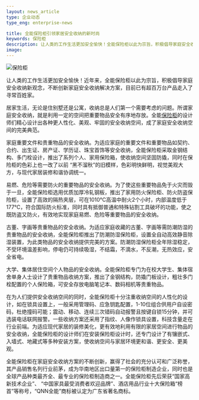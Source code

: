 ```yaml
---
layout: news_article
type: 企业动态
type_eng: enterprise-news

title: 全能保险柜引领家居安全收纳的新时尚
keywords: 保险柜
description: 让人类的工作生活更加安全愉快！全能保险柜以此为宗旨，积极倡导家庭安全收纳新观念，不断创新家庭安全收纳解决方案，目前已有超百万台产品走入了寻常百姓家。
image: 
---
```

![保险柜](http://www.qnnsafe.com/image-news/id035801.jpg)

让人类的工作生活更加安全愉快！近年来，全能保险柜以此为宗旨，积极倡导家庭安全收纳新观念，不断创新家庭安全收纳解决方案，目前已有超百万台产品走入了寻常百姓家。

居家生活，无论是住别墅还是公寓，收纳总是人们第一个需要考虑的问题。所谓家庭安全收纳，就是利用一定的空间把重要物品安全有序地存放。全能[保险柜](http://www.qnnsafe.com/)的设计师们精心设计出各种更人性化、美观、牢固的安全收纳空间，成了家庭安全收纳空间的完美典范。

家庭重要文件和贵重物品的安全收纳。为适应家庭的重要文件和重要物品如契约、合约、出生证、房产证、学历证、珠宝首饰等安全收纳，全能保险柜采取金钢结构、多门栓设计，推出了系列个人、家用保险箱，使收纳空间坚固防撬，同时在保险柜的色彩上也一改了以前 “黑不溜秋”的旧模样，色彩明快鲜明，视觉美观大方，与现代家居装修和谐协调统一。

易燃、危险等需要防火的重要物品的安全收纳。为了使这些重要物品免于火灾而毁于一旦，全能保险柜选用优质加厚冷轧钢板，推出了家用防火保险柜、防火防盗保险柜，设置了高效的隔热夹层，可在1010℃高温中耐火2个小时，内部温度低于177℃，符合国际防火标准，同时具有抵御普通和特殊钻割工具破坏的功能，使之既防盗又防火，有效地实现家庭易燃、危险等重要物品的安全收纳。

古董、字画等贵重物品的安全收纳。为适应家庭收藏的古董、字画等需防潮防湿的贵重物品的安全收纳，全能保险柜推出了防潮防湿保险柜，设置全自动高效静音除湿装置，为此类物品的安全收纳提供完美的方案。防潮防湿保险柜全年除湿稳定，不受环境温差影响，停电仍可持续吸湿，不结霜，不滴水，不反潮，无热效应，安全省电。

大学、集体居住空间个人物品的安全收纳。全能保险柜专门为在校大学生、集体宿舍单身人士设计了贵重物品收纳方案，推出了金钢结构，防撬门板设计，粗壮多门栓配置的个人保险箱，可安全存放电脑笔记本、数码相机等贵重物品。

在为人们提供安全收纳空间的同时，全能保险柜十分注重收纳空间的人性化的设计，如在锁具设置上，一般采用管理码、应急钥匙配置，1-10位组合供用户自设密码，杜绝撞码可能；震动、移动、连续三次错码自动报警且按键自锁15分钟，并可选装电话联网报警。一些收纳方案还采用了指纹、人像作锁具设置，科技含量走在行业前端。为适应现代家居的装修美化，更有效地利用有限的家居空间进行物品的安全收纳，全能保险柜的设计师们在安装保险柜设计时，还专门设计了有镶嵌式、入墙式、地藏式等多种安装方案，使收纳空间与家居环境更和谐、更安全、更美观。

全能保险柜在家庭安全收纳方案的不断创新，赢得了社会的充分认可和广泛称誉，其产品销售名列行业前茅，成为华南地区出口量第一的保险柜制造企业，同时也是全球产品种类最齐全、最专业的保险柜制造商之一。全能保险柜先后荣获“国家高新技术企业”、 “中国家具最受消费者欢迎品牌”、酒店用品行业十大保险箱“榜首”等称号，“QNN全能”商标被认定为广东省著名商标。
